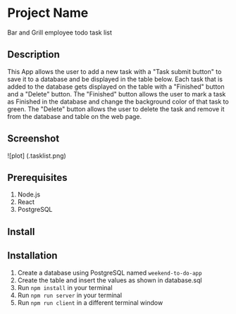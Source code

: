# Project Name
Bar and Grill employee todo task list

## Description
This App allows the user to add a new task with a "Task submit button" to save it to a database and be displayed in the table below. Each task that is added to the database gets displayed on the table with a "Finished" button and a "Delete" button. The "Finished" button allows the user to mark a task as Finished in the database and change the background color of that task to green. The "Delete" button allows the user to delete the task and remove it from the database and table on the web page.

## Screenshot
![plot] (.tasklist.png)

## Prerequisites
1. Node.js
2. React
3. PostgreSQL

## Install
## Installation
1. Create a database using PostgreSQL named `weekend-to-do-app`
2. Create the table and insert the values as shown in database.sql
3. Run `npm install` in your terminal
4. Run `npm run server` in your terminal
5. Run `npm run client` in a different terminal window




